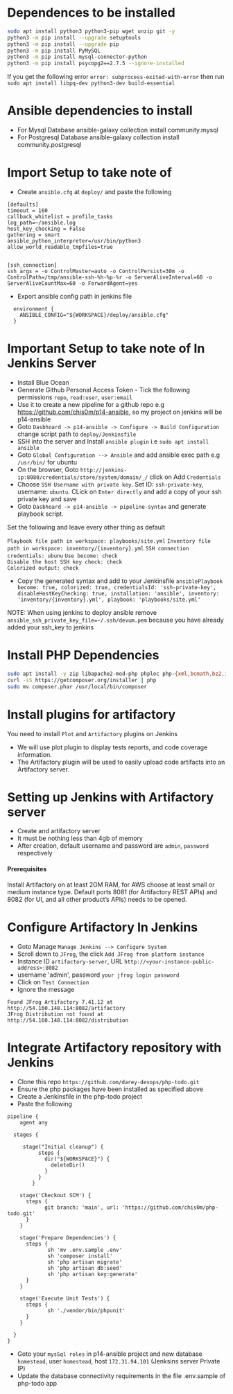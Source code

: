 Dependences to be installed
====================================

```bash
sudo apt install python3 python3-pip wget unzip git -y
python3 -m pip install --upgrade setuptools
python3 -m pip install --upgrade pip
python3 -m pip install PyMySQL
python3 -m pip install mysql-connector-python
python3 -m pip install psycopg2==2.7.5 --ignore-installed
```

If you get the following error `error: subprocess-exited-with-error` then run
`sudo apt install libpq-dev python3-dev build-essential`


Ansible dependencies to install
=====================================

- For Mysql Database
ansible-galaxy collection install community.mysql
- For Postgresql Database
ansible-galaxy collection install community.postgresql


Import Setup to take note of
========================================
- Create `ansible.cfg` at `deploy/` and paste the following
```
[defaults]
timeout = 160
callback_whitelist = profile_tasks
log_path=~/ansible.log
host_key_checking = False
gathering = smart
ansible_python_interpreter=/usr/bin/python3
allow_world_readable_tmpfiles=true


[ssh_connection]
ssh_args = -o ControlMaster=auto -o ControlPersist=30m -o ControlPath=/tmp/ansible-ssh-%h-%p-%r -o ServerAliveInterval=60 -o ServerAliveCountMax=60 -o ForwardAgent=yes
```

- Export ansible config path in jenkins file
```jenkins
  environment {
    ANSIBLE_CONFIG="${WORKSPACE}/deploy/ansible.cfg"
  }
```

Important Setup to take note of In Jenkins Server
=============================
- Install Blue Ocean
- Generate Github Personal Access Token - Tick the following permissions `repo`, `read:user`, `user:email` 
- Use it to create a new pipeline for a github repo e.g https://github.com/chis0m/p14-ansible, so my project on jenkins will be p14-ansible 
- Goto `Dasbhoard -> p14-ansible -> Configure -> Build Configuration` change script path to `deploy/Jenkinsfile`
- SSH into the server and Install `ansible plugin` i.e `sudo apt install ansible`
- Goto `Global Configuration --> Ansible` and add ansible exec path e.g `/usr/bin/` for ubuntu
- On the browser, Goto `http://jenkins-ip:8080/credentials/store/system/domain/_/` click on Add `Credentials`
- Choose `SSH Username with private key`. Set ID: `ssh-private-key`,  username: `ubuntu`. CLick on `Enter directly` and add a copy of your ssh private key and save
- Goto `Dasbhoard -> p14-ansible -> pipeline-syntax` and generate playbook script.

 Set the following and leave every other thing as default

`Playbook file path in workspace: playbooks/site.yml`
`Inventory file path in workspace: inventory/{inventory}.yml`
`SSH connection credentials: ubunu`
`Use become: check`  
`Disable the host SSH key check: check`  
`Colorized output: check` 

- Copy the generated syntax and add to your Jenkinsfile
`ansiblePlaybook become: true, colorized: true, credentialsId: 'ssh-private-key', disableHostKeyChecking: true, installation: 'ansible', inventory: 'inventory/{inventory}.yml', playbook: 'playbooks/site.yml'`

NOTE: When using jenkins to deploy ansible remove `ansible_ssh_private_key_file=~/.ssh/devum.pem` because you have already added your ssh_key to jenkins

Install PHP Dependencies
========================
```bash
sudo apt install -y zip libapache2-mod-php phploc php-{xml,bcmath,bz2,intl,gd,mbstring,mysql,zip}
curl -sS https://getcomposer.org/installer | php
sudo mv composer.phar /usr/local/bin/composer
```

Install plugins for artifactory
===============================================
You need to install `Plot` and `Artifactory` plugins on Jenkins
- We will use plot plugin to display tests reports, and code coverage information.
- The Artifactory plugin will be used to easily upload code artifacts into an Artifactory server.

Setting up Jenkins with Artifactory server
==========================================
- Create and artifactory server
- It must be nothing less than 4gb of memory
- After creation, default username and password are `admin`, `password` respectively

#### Prerequisites
Install Artifactory on at least 2GM RAM, for AWS choose at least small or medium instance type.
Default ports 8081 (for Artifactory REST APIs) and 8082 (for UI, and all other product’s APIs) needs to be opened.

Configure Artifactory In Jenkins
=================================
- Goto Manage `Manage Jenkins --> Configure System`
- Scroll down to `JFrog`, the click `Add JFrog from platform instance`
- Instance ID `artifactory-server`, URL `http://<your-instance-public-address>:8082`
- username 'admin', password `your jfrog login password`
- Click on `Test Connection`
- Ignore the message
```
Found JFrog Artifactory 7.41.12 at http://54.160.148.114:8082/artifactory
JFrog Distribution not found at http://54.160.148.114:8082/distribution
```

Integrate Artifactory repository with Jenkins
==============================================
- Clone this repo `https://github.com/darey-devops/php-todo.git`
- Ensure the php packages have been installed as specified above
- Create a Jenkinsfile in the php-todo project
- Paste the following
```Jenkinsfile
pipeline {
    agent any

  stages {

     stage("Initial cleanup") {
          steps {
            dir("${WORKSPACE}") {
              deleteDir()
            }
          }
        }

    stage('Checkout SCM') {
      steps {
            git branch: 'main', url: 'https://github.com/chis0m/php-todo.git'
      }
    }

    stage('Prepare Dependencies') {
      steps {
             sh 'mv .env.sample .env'
             sh 'composer install'
             sh 'php artisan migrate'
             sh 'php artisan db:seed'
             sh 'php artisan key:generate'
      }
    }
   
    stage('Execute Unit Tests') {
      steps {
             sh './vendor/bin/phpunit'
      }
    }    
   
  }
}
```

- Goto your `mysSql roles` in p14-ansible project and new database `homestead`, user `homestead`, host `172.31.94.101` (Jenksins server Private IP)
- Update the database connectivity requirements in the file .env.sample of php-todo app
